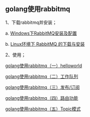 ## golang使用rabbitmq

1、下载rabbitmq并安装；

a. [Windows下RabbitMQ安装及配置](https://blog.csdn.net/zhm3023/article/details/82217222)

b. [Linux环境下 RabbitMQ 的下载与安装](https://www.jianshu.com/p/9c3d6d63931a)

2、使用；

[golang使用rabbitmq（一）helloworld](https://blog.csdn.net/lastsweetop/article/details/91038836)

[golang使用rabbitmq（二）工作队列](https://blog.csdn.net/lastsweetop/article/details/91363644)

[golang使用rabbitmq（三）发布/订阅](https://blog.csdn.net/lastsweetop/article/details/91882700)

[golang使用rabbitmq（四）路由功能](https://blog.csdn.net/lastsweetop/article/details/92786984)

[golang使用rabbitmq（五）Topic模式](https://blog.csdn.net/lastsweetop/article/details/99434119)

